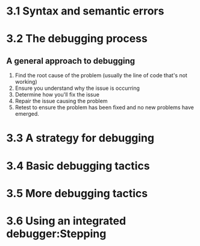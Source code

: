 # 3.1 Syntax and semantic errors

# 3.2 The debugging process

## A general approach to debugging
1. Find the root cause of the problem (usually the line of code that's not working)
2. Ensure you understand why the issue is occurring
3. Determine how you'll fix the issue
4. Repair the issue causing the problem
5. Retest to ensure the problem has been fixed and no new problems have emerged.

# 3.3 A strategy for debugging

# 3.4 Basic debugging tactics

# 3.5 More debugging tactics

# 3.6 Using an integrated debugger:Stepping